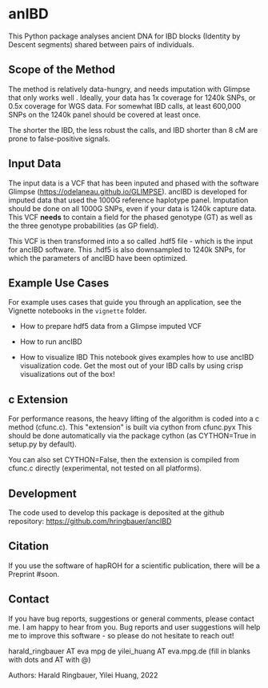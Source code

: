 # anIBD
This Python package analyses ancient DNA for IBD blocks (Identity by Descent segments) shared between pairs of individuals.

## Scope of the Method
The method is relatively data-hungry, and needs imputation with Glimpse that only works well . Ideally, your data has 1x coverage for 1240k SNPs, or 0.5x coverage for WGS data. For somewhat IBD calls, at least 600,000 SNPs on the 1240k panel should be covered at least once. 

The shorter the IBD, the less robust the calls, and IBD shorter than 8 cM are prone to false-positive signals.

## Input Data
The input data is a VCF that has been inputed and phased with the software Glimpse (https://odelaneau.github.io/GLIMPSE). ancIBD is developed for imputed data that used the 1000G reference haplotype panel. Imputation should be done on all 1000G SNPs, even if your data is 1240k capture data. This VCF **needs** to contain a field for the phased genotype (GT) as well as the three genotype probabilities (as GP field).

This VCF is then transformed into a so called .hdf5 file - which is the input for ancIBD software. This .hdf5 is also downsampled to 1240k SNPs, for which the parameters of ancIBD have been optimized. 

## Example Use Cases
For example uses cases that guide you through an application, see the Vignette notebooks in the `vignette` folder. 

- How to prepare hdf5 data from a Glimpse imputed VCF

- How to run ancIBD

- How to visualize IBD
This notebook gives examples how to use ancIBD visualization code. Get the most out of your IBD calls by using crisp visualizations out of the box!


## c Extension
For performance reasons, the heavy lifting of the algorithm is coded into a c method (cfunc.c). This "extension" is built via cython from cfunc.pyx This should be done automatically via the package cython (as CYTHON=True in setup.py by default).

You can also set CYTHON=False, then the extension is compiled from cfunc.c directly (experimental, not tested on all platforms).

## Development
The code used to develop this package is deposited at the github repository: 
https://github.com/hringbauer/ancIBD


## Citation
If you use the software of hapROH for a scientific publication, there will be a Preprint #soon.

## Contact
If you have bug reports, suggestions or general comments, please contact me. I am happy to hear from you. Bug reports and user suggestions will help me to improve this software - so please do not hesitate to reach out!

harald_ringbauer AT eva mpg de
yilei_huang AT eva.mpg.de
(fill in blanks with dots and AT with @)

Authors:
Harald Ringbauer, Yilei Huang, 2022